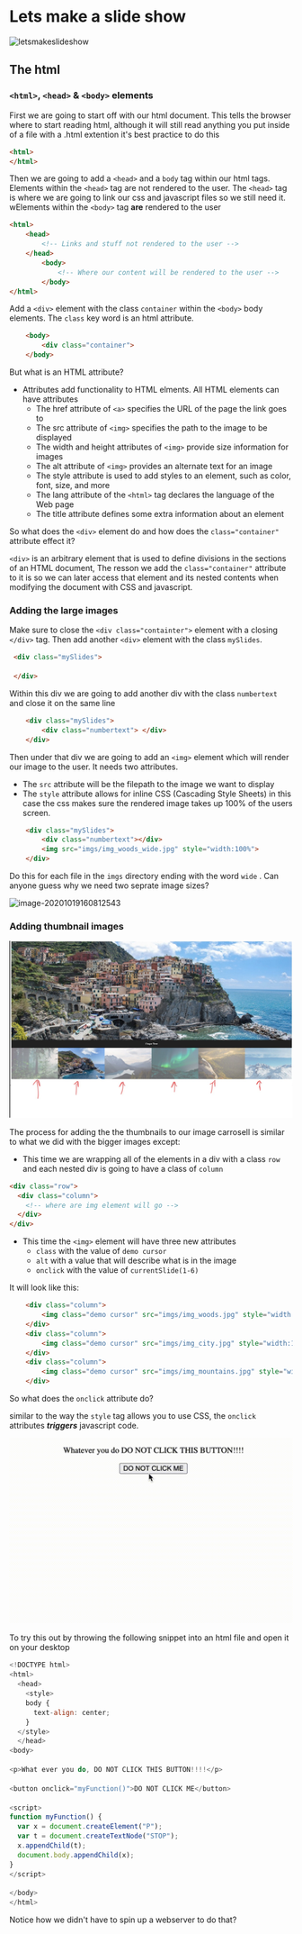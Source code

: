 # Lets make a slide show

![letsmakeslideshow](notes.assets/letsmakeslideshow.gif)

## The html

### `<html>`, `<head>` & `<body>` elements

First we are going to start off with our html document. This tells the browser where to start reading html, although it will still read anything you put inside of a file with a .html extention it's best practice to do this 
```html
<html>
</html>
```

Then we are going to add a `<head>` and a `body` tag within our html tags. 
Elements within the `<head>` tag are not rendered to the user. The `<head>` tag is where we are going to link our css and javascript files so we still need it.  wElements within the `<body>` tag **are** rendered to the user


```html
<html>
    <head>
        <!-- Links and stuff not rendered to the user -->
    </head>
        <body>
            <!-- Where our content will be rendered to the user -->
        </body>
</html>
```




Add a `<div>` element with the class `container` within the `<body>` body elements. The `class` key word is an html attribute.

```html
    <body>
        <div class="container">
    </body>
```

But what is an HTML attribute?

- Attributes add functionality to HTML elments. All HTML elements can have attributes
    - The href attribute of `<a>` specifies the URL of the page the link goes to
    - The src attribute of `<img>` specifies the path to the image to be displayed
    - The width and height attributes of `<img>` provide size information for images
    - The alt attribute of `<img>` provides an alternate text for an image
    - The style attribute is used to add styles to an element, such as color, font, size, and more
    - The lang attribute of the `<html>` tag declares the language of the Web page
    - The title attribute defines some extra information about an element

So what does the `<div>` element do and how does the `class="container"` attribute effect it? 

`<div>` is an arbitrary element that is used to define divisions in the sections of an HTML document, The resson we add the `class="container"` attribute to it is so we can later access that element and its nested contents when modifying the document with CSS and javascript. 

### Adding the large images

Make sure to close the `<div class="containter">` element with a closing `</div>` tag. Then add another `<div>` element with the class 
`mySlides`. 

```html 
 <div class="mySlides">

 </div>
```

Within this div we are going to add another div with the class `numbertext` and close it on the same line

```html
    <div class="mySlides">
        <div class="numbertext"> </div>
    </div>
```
Then under that div we are going to add an `<img>` element which will render our image to the user. It needs two attributes.
-  The `src` attribute will be the filepath to the image we want to display 
-  The `style` attribute allows for inline CSS (Cascading Style Sheets) in this case the css makes sure the rendered image takes up 100% of the users screen. 

```html
    <div class="mySlides">
        <div class="numbertext"></div>
        <img src="imgs/img_woods_wide.jpg" style="width:100%">
    </div>
```

Do this for each file in the `imgs` directory ending with the word `wide` . Can anyone guess why we need two seprate image sizes?

![image-20201019160812543](notes.assets/image-20201019160812543.png)

### Adding thumbnail images

![xceWSYMlxl3ve2gK](notes.assets/xceWSYMlxl3ve2gK_small.jpg)

The process for adding the the thumbnails to our image carrosell is similar to what we did with the bigger images except:

- This time we are wrapping all of the elements in a div with a class `row` and each nested div is going to have a class of `column`

```html
<div class="row">
  <div class="column">
    <!-- where are img element will go -->
  </div>
</div>
```
- This time the `<img>` element will have three new attributes
    - `class` with the value of `demo cursor`
    - `alt` with a value that will describe what is in the image 
    - `onclick` with the value of `currentSlide(1-6)`

It will look like this:

```html
    <div class="column">
        <img class="demo cursor" src="imgs/img_woods.jpg" style="width:100%" onclick="currentSlide(1)" alt="The Woods">
    </div>
    <div class="column">
        <img class="demo cursor" src="imgs/img_city.jpg" style="width:100%" onclick="currentSlide(2)" alt="Cinque Terre">
    </div>
    <div class="column">
        <img class="demo cursor" src="imgs/img_mountains.jpg" style="width:100%" onclick="currentSlide(3)" alt="Mountains and fjords">
    </div>
```
So what does the `onclick` attribute do? 

similar to the way the `style` tag allows you to use CSS, the `onclick` attributes ***triggers*** javascript code. 

![dontclicktrim](notes.assets/dontclicktrim.gif)

To try this out by throwing the following snippet into an html file and open it on your desktop 

```javascript
<!DOCTYPE html>
<html>
  <head>
    <style>
    body {
      text-align: center;
    }
  </style>
  </head>
<body>

<p>What ever you do, DO NOT CLICK THIS BUTTON!!!!</p>

<button onclick="myFunction()">DO NOT CLICK ME</button>

<script>
function myFunction() {
  var x = document.createElement("P");
  var t = document.createTextNode("STOP");
  x.appendChild(t);
  document.body.appendChild(x);
}
</script>

</body>
</html>

```

 Notice how we didn't have to spin up a webserver to do that? 



